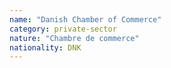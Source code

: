 ```yaml
---
name: "Danish Chamber of Commerce"
category: private-sector
nature: "Chambre de commerce"
nationality: DNK
---
```


